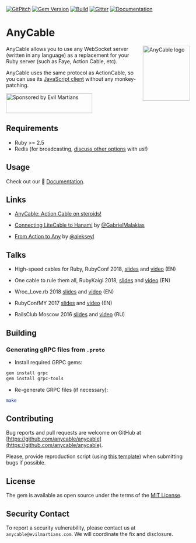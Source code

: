 [![GitPitch](https://gitpitch.com/assets/badge.svg)](https://gitpitch.com/anycable/anycable/master?grs=github)
[![Gem Version](https://badge.fury.io/rb/anycable.svg)](https://rubygems.org/gems/anycable)
[![Build](https://github.com/anycable/anycable/workflows/Build/badge.svg)](https://github.com/anycable/anycable/actions)
[![Gitter](https://img.shields.io/badge/gitter-join%20chat%20%E2%86%92-brightgreen.svg)](https://gitter.im/anycable/Lobby)
[![Documentation](https://img.shields.io/badge/docs-link-brightgreen.svg)](https://docs.anycable.io)

# AnyCable

<img align="right" height="150" width="129"
     title="AnyCable logo" src="https://docs.anycable.io/assets/images/logo.svg">

AnyCable allows you to use any WebSocket server (written in any language) as a replacement for your Ruby server (such as Faye, Action Cable, etc).

AnyCable uses the same protocol as ActionCable, so you can use its [JavaScript client](https://www.npmjs.com/package/actioncable) without any monkey-patching.

<a href="https://evilmartians.com/">
<img src="https://evilmartians.com/badges/sponsored-by-evil-martians.svg" alt="Sponsored by Evil Martians" width="236" height="54"></a>

## Requirements

- Ruby >= 2.5
- Redis (for broadcasting, [discuss other options](https://github.com/anycable/anycable/issues/2) with us!)

## Usage

Check out our 📑 [Documentation](https://docs.anycable.io).

## Links

- [AnyCable: Action Cable on steroids!](https://evilmartians.com/chronicles/anycable-actioncable-on-steroids)

- [Connecting LiteCable to Hanami](http://gabrielmalakias.com.br/ruby/hanami/iot/2017/05/26/websockets-connecting-litecable-to-hanami.html) by [@GabrielMalakias](https://github.com/GabrielMalakias)

- [From Action to Any](https://medium.com/@leshchuk/from-action-to-any-1e8d863dd4cf) by [@alekseyl](https://github.com/alekseyl)

## Talks

- High-speed cables for Ruby, RubyConf 2018, [slides](https://speakerdeck.com/palkan/rubyconf-2018-high-speed-cables-for-ruby) and [video](https://www.youtube.com/watch?v=8XRcOZXOzV4) (EN)

- One cable to rule them all, RubyKaigi 2018, [slides](https://speakerdeck.com/palkan/rubykaigi-2018-anycable-one-cable-to-rule-them-all) and [video](https://www.youtube.com/watch?v=jXCPuNICT8s) (EN)

- Wroc_Love.rb 2018 [slides](https://speakerdeck.com/palkan/wroc-love-dot-rb-2018-cables-cables-cables) and [video](https://www.youtube.com/watch?v=AUxFFOehiy0) (EN)

- RubyConfMY 2017 [slides](https://speakerdeck.com/palkan/rubyconf-malaysia-2017-anycable) and [video](https://www.youtube.com/watch?v=j5oFx525zNw) (EN)

- RailsClub Moscow 2016 [slides](https://speakerdeck.com/palkan/railsclub-moscow-2016-anycable) and [video](https://www.youtube.com/watch?v=-k7GQKuBevY&list=PLiWUIs1hSNeOXZhotgDX7Y7qBsr24cu7o&index=4) (RU)

## Building

### Generating gRPC files from `.proto`

- Install required GRPC gems:

```sh
gem install grpc
gem install grpc-tools
```

- Re-generate GRPC files (if necessary):

```sh
make
```

## Contributing

Bug reports and pull requests are welcome on GitHub at [https://github.com/anycable/anycable](https://github.com/anycable/anycable).

Please, provide reproduction script (using [this template](https://github.com/anycable/anycable/blob/master/etc/bug_report_template.rb)) when submitting bugs if possible.

## License

The gem is available as open source under the terms of the [MIT License](http://opensource.org/licenses/MIT).

## Security Contact

To report a security vulnerability, please contact us at `anycable@evilmartians.com`. We will coordinate the fix and disclosure.
